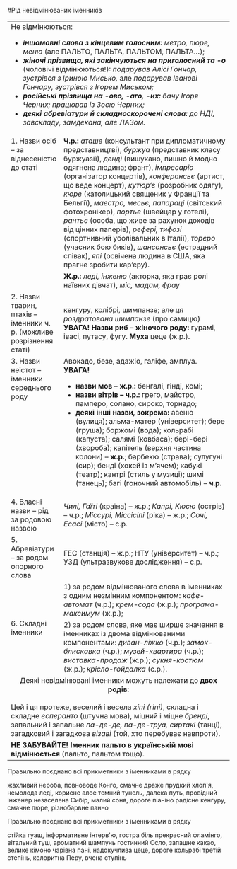 #Рід невідмінюваних іменників

<table>
 <tr><td colspan="2">Не відмінюються:
<ul><li><i><b>іншомовні слова з кінцевим голосним:</b> метро, пюре, меню</i> (але ПАЛЬТО, ПАЛЬТА, ПАЛЬТОМ, ПАЛЬТА…);</li>
	<li><i><b>жіночі прізвища, які закінчуються на приголосний та -о</i></b> (чоловічі відмінюються!): <i>подарував Алісі Гончар, зустрівся з Іриною Мисько,</i> але <i>подарував Іванові Гончару, зустрівся з Ігорем Миськом;</i></li>
	<li><i><b>російські прізвища на -ово, -аго, -их:</b> бачу Ігоря Черних; працював із Зоєю Черних;</i></li>
	<li><i><b>деякі абревіатури й складноскорочені слова:</b> до НДІ, завскладу, замдекана, але ЛАЗом.</i></li></ul>
 </td></tr>
 <tr><td class="row-span" rowspan="2" valign="top" width="23%">1. Назви осіб – за віднесеністю до статі</td>
 <td><b>Ч.р.:</b> <i>аташе</i> (консультант при дипломатичному представництві), <i>буржуа</i> (представник класу буржуазії), <i>денді</i> (вишукано, пишно й модно одягнена людина; франт), <i>імпресаріо</i> (організатор концертів), <i>конферансьє</i> (артист, що веде концерт), <i>кутюр’є</i> (розробник одягу), <i>кюре</i> (католицький священик у Франції та Бельгії),<i> маестро, месьє, папараці</i> (світський фотохронікер), <i>портьє</i> (швейцар у готелі), <i>рантьє</i> (особа, що живе за рахунок доходів від цінних паперів), <i>рефері, тифозі</i> (спортнивний уболівальник в Італії), <i>тореро</i> (учасник бою биків), <i>шансонсьє</i> (естрадний співак), <i>япі</i> (освічена людина в США, яка прагне зробити кар’єру).</td>
</tr>
 <tr><td><b>Ж.р.:</b> <i>леді, інженю</i> (акторка, яка грає ролі наївних дівчат),<i> міс, мадам, фрау</i></td></tr>
 <tr><td>2. Назви тварин,  птахів – іменники ч. р. (можливе розрізнення статі)</td>
 <td>кенгуру, колібрі, шимпанзе; але <i>ця роздратована шимпанзе</i> (про самицю)
<b>УВАГА! Назви риб – жіночого роду:</b> гурамі, івасі, путасу, фугу.
<b>Муха</b> цеце (ж.р.).</td></tr>
 <tr><td valign="top">3. Назви неістот – іменники середнього роду</td><td>Авокадо, безе, адажіо, галіфе, амплуа.<br>
<b>УВАГА!</b>
<ul><li><b>назви мов – ж.р.:</b> бенгалі, гінді, комі;</li>
<li><b>назви вітрів – ч.р.:</b> грего, майстро, памперо, солано, сироко, торнадо;</li>
<li><b>деякі інші назви, зокрема:</b> авеню (вулиця); альма-матер (університет); бере (груша); боржомі (вода); кольрабі (капуста); салямі (ковбаса); бері-бері (хвороба); капітель (верхня частина колони) – <b>ж.р.</b>; барбекю (страва); сулугуні (сир); бенді (хокей із м’ячем); кабукі (театр); кантрі (стиль у музиці); шимі (танець); багі (гоночний автомобіль) – <b>ч.р.</b></li></ul></td></tr>
 <tr><td>4. Власні назви – рід за родовою назвою</td><td><i>Чилі, Гаїті</i> (країна) – ж.р.; <i>Капрі, Кюсю</i> (острів) – ч.р.; <i>Міссурі, Міссісіпі</i> (ріка) – ж.р.; <i>Сочі, Есасі</i> (місто) – с.р. </td></tr>
 <tr><td>5. Абревіатури – за родом опорного слова</td><td>ГЕС (станція) – ж.р.; НТУ (університет) – ч.р.; УЗД (ультразвукове дослідження) – с.р.</td></tr>
 <tr><td class="row-span" rowspan="2">6. Складні іменники</td><td>1) за родом відмінюваного слова в іменниках з одним незмінним компонентом: <i>кафе-автомат</i> (ч.р.); <i>крем-сода</i> (ж.р.); <i>програма-максимум</i> (ж.р.);</td></tr>
 <tr><td>2) за родом слова, яке має ширше значення в іменниках із двома відмінюваними компонентами: <i>диван-ліжко</i> (ч.р.); <i>замок-блискавка</i> (ч.р.); <i>музей-квартира</i> (ч.р.); <i>виставка-продаж</i> (ж.р.); <i>сукня-костюм</i> (ж.р.); <i>крісло-гойдалка</i> (с.р.).</td></tr>
 <tr><td colspan="2"><center>Деякі невідмінювані іменники можуть належати до <b>двох родів:</b></center><br>
Цей і ця протеже, веселий і весела <i>хіпі (гіпі)</i>, складна і складне <i>есперанто</i> (штучна мова), міцний і міцне <i>бренді</i>, запальний і запальне <i>па-де-де, па-де-труа, сиртакі</i> (танці), загадковий і загадкова <i>візаві</i> (той, хто перебуває навпроти).</td></tr>
 <tr><td colspan="2"><b>НЕ ЗАБУВАЙТЕ! Іменник пальто в українській мові відмінюється</b> (пальто, пальтом тощо).</td></tr>
</table>

<quiz name="Запитання та завдання">
	<question>
        <p>Правильно поєднано всі прикметники з іменниками в рядку</p>
        <answer> жахливий нероба, повноводе Конго, смачне драже</answer>
        <answer> прудкий хлоп'я, немолода леді, корисне алое</answer>
        <answer correct> темний тунель, далека путь, провідний інженер</answer>
        <answer> незаселена Сибір, малий соня, дороге піаніно</answer>
        <answer> радісне кенгуру, смачне пюре, різнобарвне панно</answer>
    </question>
    <question>
        <p>Правильно поєднано всі прикметники з іменниками в рядку</p>
        <answer> стійка гуаш, інформативне інтерв'ю, гостра біль</answer>
        <answer correct> прекрасний фламінго, вітальний туш, ароматний шампунь</answer>
        <answer> гостинний Осло, запашне какао, велике кімоно</answer>
        <answer> чарівна пані, надокучлива цеце, дороге кольрабі</answer>
        <answer> третій степінь, колоритна Перу, вчена ступінь</answer>
    </question>
</quiz>

